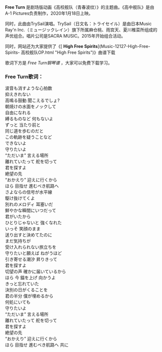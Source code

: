 

**Free Turn** 是剧场版动画《高校舰队（青春波纹）》的主题曲。《高中舰队》是由A-1 Pictures负责制作，2020年1月18日上映。

同时，此曲由TrySail演唱。TrySail（日文名：トライセイル）是由日本Music Ray'n
Inc.（ミュージックレイン）旗下所属麻仓桃、雨宫天、夏川椎菜所组成的声优组合。唱片公司是SACRA MUSIC。2015年开始组合活动。

同时，网站还为大家提供了《[ **High Free Spirits**](Music-12127-High-Free-Spirits-
高校舰队OP.html "High Free Spirits")》曲谱下载

歌词下方是 _Free Turn钢琴谱_ ，大家可以免费下载学习。

### Free Turn歌词：

波音も消すような心拍数  
抑えきれない  
高鳴る鼓動 聞こえるでしょ?  
朝焼けの水面をノックして  
自由になれる  
縛るものなど 何もないよ  
ずっと 当たり前と  
同じ道を歩むのだと  
この軌跡を疑うことなど  
できないよ  
守りたいよ  
“ただいま” 言える場所  
離れていたって 舵を切って  
君を探すよ  
絶望の先  
“おかえり” 迎えに行くから  
ほら 目指せ 進むべき航路へ  
さよならの信号が水平線  
駆け抜けてくよ  
別れのメロディ 耳塞いだ  
鮮やかな瞬間にいつだって  
君がいたから  
ひとりじゃないと 強くなれた  
いっそ 笑顔のまま  
送り出すと決めてたのに  
まだ気持ちが  
受け入れられない旅立ちを  
守りたいと願えば ねがうほど  
引き寄せる潮汐 昇りきって  
君を探すよ  
切望の声 確かに届いているから  
ほら 今 錨を上げ 向かうよ  
きっと忘れていた  
決別の日がくることを  
君の半分 僕が埋めるから  
何処にいても  
守りたいよ  
“ただいま” 言える場所  
離れていたって 舵を切って  
君を探すよ  
絶望の先  
“おかえり” 迎えに行くから  
ほら 目指せ 進むべき航路へ 共に

